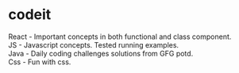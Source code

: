 # codeit
React - Important concepts in both functional and class component. <br />
JS - Javascript concepts. Tested running examples. <br />
Java - Daily coding challenges solutions from GFG potd. <br />
Css - Fun with css. <br />


